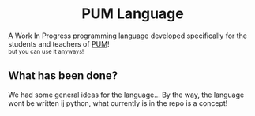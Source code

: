 <h1 align="center">PUM Language</h1>

A Work In Progress programming language developed specifically for the students and teachers of [PUM](https://preduniversariy.mai.ru)!<br/>
<sub>but you can use it anyways!</sub>

## What has been done?

We had some general ideas for the language... 
By the way, the language wont be written ij python, what currently is in the repo is a concept!
